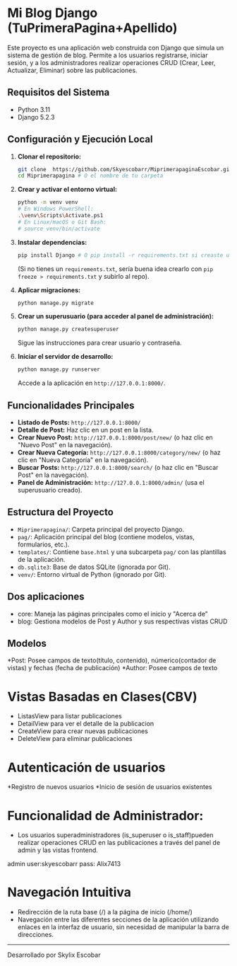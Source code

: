 # Mi Blog Django (TuPrimeraPagina+Apellido)

Este proyecto es una aplicación web construida con Django que simula un sistema de gestión de blog. Permite a los usuarios registrarse, iniciar sesión, y a los administradores realizar operaciones CRUD (Crear, Leer, Actualizar, Eliminar) sobre las publicaciones.

## Requisitos del Sistema
* Python 3.11
* Django 5.2.3 

## Configuración y Ejecución Local

1.  **Clonar el repositorio:**
    ```bash
    git clone  https://github.com/Skyescobarr/MiprimerapaginaEscobar.git
    cd Miprimerapagina # O el nombre de tu carpeta
    ```

2.  **Crear y activar el entorno virtual:**
    ```bash
    python -m venv venv
    # En Windows PowerShell:
    .\venv\Scripts\Activate.ps1
    # En Linux/macOS o Git Bash:
    # source venv/bin/activate
    ```

3.  **Instalar dependencias:**
    ```bash
    pip install Django # O pip install -r requirements.txt si creaste uno
    ```
    (Si no tienes un `requirements.txt`, sería buena idea crearlo con `pip freeze > requirements.txt` y subirlo al repo).

4.  **Aplicar migraciones:**
    ```bash
    python manage.py migrate
    ```

5.  **Crear un superusuario (para acceder al panel de administración):**
    ```bash
    python manage.py createsuperuser
    ```
    Sigue las instrucciones para crear usuario y contraseña.

6.  **Iniciar el servidor de desarrollo:**
    ```bash
    python manage.py runserver
    ```
    Accede a la aplicación en `http://127.0.0.1:8000/`.

## Funcionalidades Principales

* **Listado de Posts:** `http://127.0.0.1:8000/`
* **Detalle de Post:** Haz clic en un post en la lista.
* **Crear Nuevo Post:** `http://127.0.0.1:8000/post/new/` (o haz clic en "Nuevo Post" en la navegación).
* **Crear Nueva Categoría:** `http://127.0.0.1:8000/category/new/` (o haz clic en "Nueva Categoría" en la navegación).
* **Buscar Posts:** `http://127.0.0.1:8000/search/` (o haz clic en "Buscar Post" en la navegación).
* **Panel de Administración:** `http://127.0.0.1:8000/admin/` (usa el superusuario creado).

## Estructura del Proyecto

* `Miprimerapagina/`: Carpeta principal del proyecto Django.
* `pag/`: Aplicación principal del blog (contiene modelos, vistas, formularios, etc.).
* `templates/`: Contiene `base.html` y una subcarpeta `pag/` con las plantillas de la aplicación.
* `db.sqlite3`: Base de datos SQLite (ignorada por Git).
* `venv/`: Entorno virtual de Python (ignorado por Git).

## Dos aplicaciones
* core: Maneja las páginas principales como el inicio y "Acerca de"
* blog: Gestiona modelos de Post y Author y sus respectivas vistas CRUD 

## Modelos 
*Post: Posee campos de texto(título, contenido), númerico(contador de vistas) y fechas (fecha de publicación)
*Author: Posee campos de texto

# Vistas Basadas en Clases(CBV) 
* ListasView para listar publicaciones 
* DetailView para ver el detalle de la publicacion
* CreateView para crear nuevas publicaciones
* DeleteView para eliminar publicaciones

# Autenticación de usuarios
*Registro de nuevos usuarios
*Inicio de sesión de usuarios existentes

# Funcionalidad de Administrador: 
* Los usuarios superadministradores (is_superuser o is_staff)pueden realizar operaciones CRUD en las publicaciones a través del panel de admin y las vistas frontend.

admin
user:skyescobarr
pass: Alix7413

# Navegación Intuitiva 
* Redirección de la ruta base (/) a la página de inicio (/home/)
* Navegación entre las diferentes secciones de la aplicación utilizando enlaces en la interfaz de usuario, sin necesidad de manipular la barra de direcciones.

---
Desarrollado por Skylix Escobar
